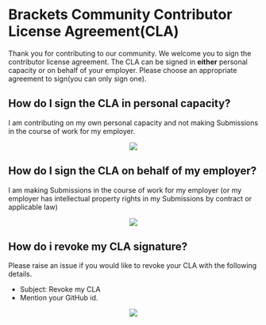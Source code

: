 # Brackets Community Contributor License Agreement(CLA)

Thank you for contributing  to our community. We welcome you to sign the contributor license agreement. The CLA can be signed in **either** personal capacity or on behalf of your employer. Please choose an appropriate agreement to sign(you can only sign one).
## How do I sign the CLA in personal capacity?

I am contributing on my own personal capacity and not making Submissions in the course of work for my employer.

<p align="center">
<a href="personal_cla"><img src="img/personal_cla_button.svg" /></a>
</p>

## How do I sign the CLA on behalf of my employer?

I am making Submissions in the course of work for my employer (or my employer has intellectual property rights in my Submissions by contract or applicable law)

<p align="center">
<a href="employer_cla"><img src="img/employer_cla_button.svg" /></a>
</p>

## How do i revoke my CLA signature? 
Please raise an issue if you would like to revoke your CLA with the following details.
* Subject: Revoke my CLA
* Mention your GitHub id.

<p align="center">
<a href="https://github.com/brackets-cont/contributor-license-agreement/issues/new"><img src="img/revoke_cla_button.svg" /></a>
</p>

